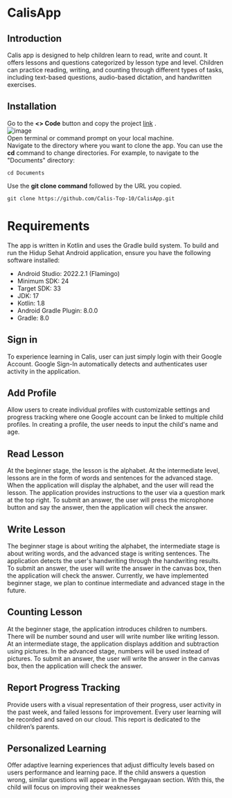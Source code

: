 # CalisApp

## Introduction
Calis app is designed to help children learn to read, write and count. It offers lessons and questions categorized by lesson type and level. Children can practice reading, writing, and counting through different types of tasks, including text-based questions, audio-based dictation, and handwritten exercises.

## Installation
Go to the **<> Code** button and copy the project [link](https://github.com/Calis-Top-10/CalisApp.git) . <br>
![image](https://github.com/Calis-Top-10/CalisApp/assets/89125601/4a05d16b-d699-40ae-baf2-d136c4607c67) <br>
Open terminal or command prompt on your local machine. <br>
Navigate to the directory where you want to clone the app. You can use the **cd** command to change directories. For example, to navigate to the "Documents" directory:
```
cd Documents
```
Use the **git clone command** followed by the URL you copied.
```
git clone https://github.com/Calis-Top-10/CalisApp.git
```

# Requirements
The app is written in Kotlin and uses the Gradle build system.
To build and run the Hidup Sehat Android application, ensure you have the following software installed:

- Android Studio: 2022.2.1 (Flamingo)
- Minimum SDK: 24
- Target SDK: 33
- JDK: 17
- Kotlin: 1.8
- Android Gradle Plugin: 8.0.0
- Gradle: 8.0
  

## Sign in
To experience learning in Calis, user can just simply login with their Google Account. Google Sign-In automatically detects and authenticates user activity in the application.

## Add Profile
Allow users to create individual profiles with customizable settings and progress tracking where one Google account can be linked to multiple child profiles. In creating a profile, the user needs to input the child's name and age. 

## Read Lesson
At the beginner stage, the lesson is the alphabet. At the intermediate level, lessons are in the form of words and sentences for the advanced stage. When the application will display the alphabet, and the user will read the lesson. The application provides instructions to the user via a question mark at the top right. To submit an answer, the user will press the microphone button and say the answer, then the application will check the answer.

## Write Lesson
The beginner stage is about writing the alphabet, the intermediate stage is about writing words, and the advanced stage is writing sentences. The application detects the user's handwriting through the handwriting results. To submit an answer, the user will write the answer in the canvas box, then the application will check the answer. Currently, we have implemented beginner stage, we plan to continue intermediate and advanced stage in the future.

## Counting Lesson
At the beginner stage, the application introduces children to numbers. There will be number sound and user will write number like writing lesson. At an intermediate stage, the application displays addition and subtraction using pictures. In the advanced stage, numbers will be used instead of pictures. To submit an answer, the user will write the answer in the canvas box, then the application will check the answer. 

## Report Progress Tracking 
Provide users with a visual representation of their progress, user activity in the past week, and failed lessons for improvement. Every user learning will be recorded and saved on our cloud. This report is dedicated to the children’s parents.

## Personalized Learning
Offer adaptive learning experiences that adjust difficulty levels based on users performance and learning pace. If the child answers a question wrong, similar questions will appear in the Pengayaan section. With this, the child will focus on improving their weaknesses

